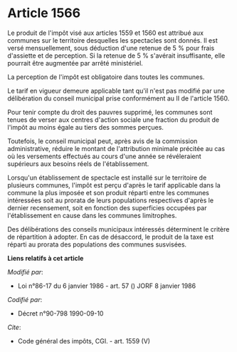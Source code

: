 # Article 1566

Le produit de l'impôt visé aux articles 1559 et 1560 est attribué aux communes sur le territoire desquelles les spectacles
sont donnés. Il est versé mensuellement, sous déduction d'une retenue de 5 % pour frais d'assiette et de perception. Si la
retenue de 5 % s'avérait insuffisante, elle pourrait être augmentée par arrêté ministériel. 

La perception de l'impôt est obligatoire dans toutes les communes. 

Le tarif en vigueur demeure applicable tant qu'il n'est pas modifié par une délibération du conseil municipal prise
conformément au II de l'article 1560. 

Pour tenir compte du droit des pauvres supprimé, les communes sont tenues de verser aux centres d'action sociale une fraction
du produit de l'impôt au moins égale au tiers des sommes perçues. 

Toutefois, le conseil municipal peut, après avis de la commission administrative, réduire le montant de l'attribution
minimale précitée au cas où les versements effectués au cours d'une année se révéleraient supérieurs aux besoins réels de
l'établissement. 

Lorsqu'un établissement de spectacle est installé sur le territoire de plusieurs communes, l'impôt est perçu d'après le tarif
applicable dans la commune la plus imposée et son produit réparti entre les communes intéressées soit au prorata de leurs
populations respectives d'après le dernier recensement, soit en fonction des superficies occupées par l'établissement en
cause dans les communes limitrophes. 

Des délibérations des conseils municipaux intéressés déterminent le critère de répartition à adopter. En cas de désaccord, le
produit de la taxe est réparti au prorata des populations des communes susvisées.

**Liens relatifs à cet article**

_Modifié par_:

  - Loi n°86-17 du 6 janvier 1986 - art. 57 () JORF 8 janvier 1986

_Codifié par_:

  - Décret n°90-798 1990-09-10

_Cite_:

  - Code général des impôts, CGI. - art. 1559 (V)
